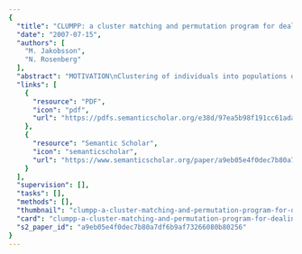 ```yaml
---
{
  "title": "CLUMPP: a cluster matching and permutation program for dealing with label switching and multimodality in analysis of population structure",
  "date": "2007-07-15",
  "authors": [
    "M. Jakobsson",
    "N. Rosenberg"
  ],
  "abstract": "MOTIVATION\nClustering of individuals into populations on the basis of multilocus genotypes is informative in a variety of settings. In population-genetic clustering algorithms, such as BAPS, STRUCTURE and TESS, individual multilocus genotypes are partitioned over a set of clusters, often using unsupervised approaches that involve stochastic simulation. As a result, replicate cluster analyses of the same data may produce several distinct solutions for estimated cluster membership coefficients, even though the same initial conditions were used. Major differences among clustering solutions have two main sources: (1) 'label switching' of clusters across replicates, caused by the arbitrary way in which clusters in an unsupervised analysis are labeled, and (2) 'genuine multimodality,' truly distinct solutions across replicates.\n\n\nRESULTS\nTo facilitate the interpretation of population-genetic clustering results, we describe three algorithms for aligning multiple replicate analyses of the same data set. We have implemented these algorithms in the computer program CLUMPP (CLUster Matching and Permutation Program). We illustrate the use of CLUMPP by aligning the cluster membership coefficients from 100 replicate cluster analyses of 600 chickens from 20 different breeds.\n\n\nAVAILABILITY\nCLUMPP is freely available at http://rosenberglab.bioinformatics.med.umich.edu/clumpp.html.",
  "links": [
    {
      "resource": "PDF",
      "icon": "pdf",
      "url": "https://pdfs.semanticscholar.org/e38d/97ea5b98f191cc61ada3d49ca8b4eabbbe6f.pdf"
    },
    {
      "resource": "Semantic Scholar",
      "icon": "semanticscholar",
      "url": "https://www.semanticscholar.org/paper/a9eb05e4f0dec7b80a7df6b9af73266080b80256"
    }
  ],
  "supervision": [],
  "tasks": [],
  "methods": [],
  "thumbnail": "clumpp-a-cluster-matching-and-permutation-program-for-dealing-with-label-switching-and-multimodality-in-analysis-of-population-structure-thumb.jpg",
  "card": "clumpp-a-cluster-matching-and-permutation-program-for-dealing-with-label-switching-and-multimodality-in-analysis-of-population-structure-card.jpg",
  "s2_paper_id": "a9eb05e4f0dec7b80a7df6b9af73266080b80256"
}
---
```



